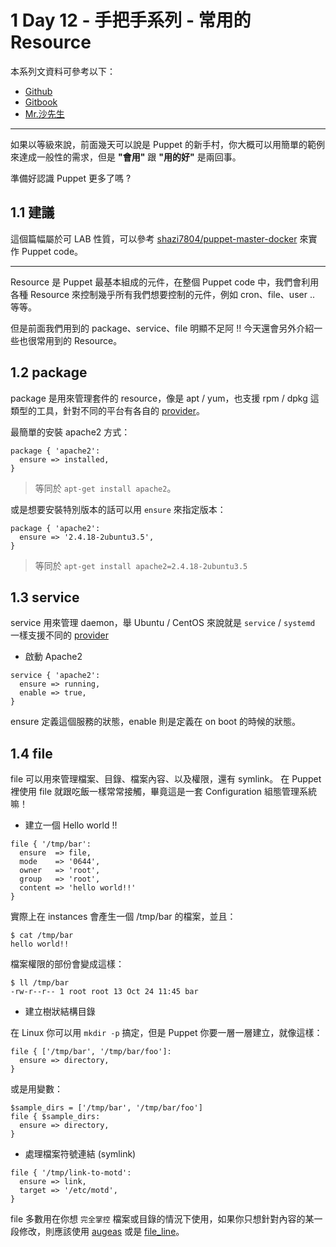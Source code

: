 # 1 Day 12 - 手把手系列 - 常用的 Resource

本系列文資料可參考以下：

- [Github](https://github.com/shazi7804/ops-puppet-30-days)
- [Gitbook](https://gitbook.com/book/shazi7804/puppet-manage-guide/details)
- [Mr.沙先生](https://shazi.info)

---

如果以等級來說，前面幾天可以說是 Puppet 的新手村，你大概可以用簡單的範例來達成一般性的需求，但是 **"會用"** 跟 **"用的好"** 是兩回事。

準備好認識 Puppet 更多了嗎 ?


## 1.1 建議

這個篇幅屬於可 LAB 性質，可以參考 [shazi7804/puppet-master-docker](https://github.com/shazi7804/puppet-master-docker) 來實作 Puppet code。

---

Resource 是 Puppet 最基本組成的元件，在整個 Puppet code 中，我們會利用各種 Resource 來控制幾乎所有我們想要控制的元件，例如 cron、file、user .. 等等。

但是前面我們用到的 package、service、file 明顯不足阿 !! 今天還會另外介紹一些也很常用到的 Resource。

## 1.2 package

package 是用來管理套件的 resource，像是 apt / yum，也支援 rpm / dpkg 這類型的工具，針對不同的平台有各自的 [provider][package-provider]。

最簡單的安裝 apache2 方式：

```puppet
package { 'apache2':
  ensure => installed,
}
```

> 等同於 `apt-get install apache2`。

或是想要安裝特別版本的話可以用 `ensure` 來指定版本：

```puppet
package { 'apache2': 
  ensure => '2.4.18-2ubuntu3.5',
}
```

> 等同於 `apt-get install apache2=2.4.18-2ubuntu3.5`

## 1.3 service

service 用來管理 daemon，舉 Ubuntu / CentOS 來說就是 `service` / `systemd` 一樣支援不同的 [provider][service-provider] 

- 啟動 Apache2

```puppet
service { 'apache2':
  ensure => running,
  enable => true,
}
```

ensure 定義這個服務的狀態，enable 則是定義在 on boot 的時候的狀態。

## 1.4 file

file 可以用來管理檔案、目錄、檔案內容、以及權限，還有 symlink。
在 Puppet 裡使用 file 就跟吃飯一樣常常接觸，畢竟這是一套 Configuration 組態管理系統嘛！

- 建立一個 Hello world !!

```puppet
file { '/tmp/bar':
  ensure  => file,
  mode    => '0644',
  owner   => 'root',
  group   => 'root',
  content => 'hello world!!'
}
```

實際上在 instances 會產生一個 /tmp/bar 的檔案，並且：

```shell
$ cat /tmp/bar
hello world!!
```

檔案權限的部份會變成這樣：

```shell
$ ll /tmp/bar
-rw-r--r-- 1 root root 13 Oct 24 11:45 bar
```

- 建立樹狀結構目錄

在 Linux 你可以用 `mkdir -p` 搞定，但是 Puppet 你要一層一層建立，就像這樣：

```puppet
file { ['/tmp/bar', '/tmp/bar/foo']:
  ensure => directory,
}
```

或是用變數：

```puppet
$sample_dirs = ['/tmp/bar', '/tmp/bar/foo']
file { $sample_dirs:
  ensure => directory,
}
```

- 處理檔案符號連結 (symlink)

```puppet
file { '/tmp/link-to-motd':
  ensure => link,
  target => '/etc/motd', 
}
```

file 多數用在你想 `完全掌控` 檔案或目錄的情況下使用，如果你只想針對內容的某一段修改，則應該使用 [augeas][resource-augeas] 或是 [file_line][file_line]。

[package-provider]: https://puppet.com/docs/puppet/5.3/types/package.html#package-attribute-provider
[service-provider]: https://puppet.com/docs/puppet/5.3/types/service.html#service-attribute-provider
[resource-augeas]: https://puppet.com/docs/puppet/5.3/type.html#augeas
[file_line]: https://forge.puppet.com/puppetlabs/stdlib#file_line







